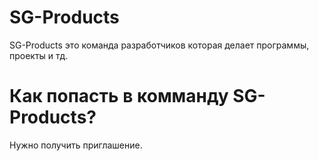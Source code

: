 # SG-Products
SG-Products это команда разработчиков которая делает программы, проекты и тд.


# Как попасть в комманду SG-Products?
Нужно получить приглашение.
